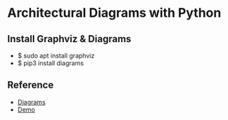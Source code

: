 # Architectural Diagrams with Python

## Install Graphviz & Diagrams
-   $ sudo apt install graphviz
-   $ pip3 install diagrams

## Reference
-   [Diagrams](https://towardsdatascience.com/create-beautiful-architecture-diagrams-with-python-7792a1485f97)
-   [Demo](https://colab.research.google.com/drive/10Nq0KmjbgvAzcaLiqQPwMeDVdkHBCy6y)

